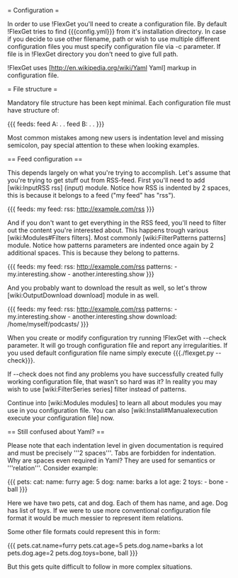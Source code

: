 = Configuration =

In order to use !FlexGet you'll need to create a configuration file. By default !FlexGet tries to find {{{config.yml}}} from it's installation directory. In case if you decide to use other filename, path or wish to use multiple different configuration files you must specify configuration file via -c parameter. If file is in !FlexGet directory you don't need to give full path.

!FlexGet uses [http://en.wikipedia.org/wiki/Yaml Yaml] markup in configuration file. 

= File structure =

Mandatory file structure has been kept minimal. Each configuration file must have structure of:

{{{
feeds:
  feed A:
    <feed configuration here>
    .
    .
  feed B:
    <feed configuration here>
    .
    .
}}}

Most common mistakes among new users is indentation level and missing semicolon, pay special attention to these when looking examples.

== Feed configuration ==

This depends largely on what you're trying to accomplish. Let's assume that you're trying to get stuff out from RSS-feed. First you'll need to add [wiki:InputRSS rss] (input) module. Notice how RSS is indented by 2 spaces, this is because it belongs to a feed ("my feed" has "rss").

{{{
feeds:
  my feed:
    rss: http://example.com/rss
}}}

And if you don't want to get everything in the RSS feed, you'll need to filter out the content you're interested about. This happens trough various [wiki:Modules#Filters filters]. Most commonly [wiki:FilterPatterns patterns] module. Notice how patterns parameters are indented once again by 2 additional spaces. This is because they belong to patterns.

{{{
feeds:
  my feed:
    rss: http://example.com/rss
    patterns:
      - my.interesting.show
      - another.interesting.show
}}}

And you probably want to download the result as well, so let's throw [wiki:OutputDownload download] module in as well.

{{{
feeds:
  my feed:
    rss: http://example.com/rss
    patterns:
      - my.interesting.show
      - another.interesting.show
    download: /home/myself/podcasts/
}}}

When you create or modify configuration try running !FlexGet with --check parameter. It will go trough configuration file and report any irregularities. If you used default configuration file name simply execute {{{./flexget.py --check}}}.

If --check does not find any problems you have successfully created fully working configuration file, that wasn't so hard was it? In reality you may wish to use [wiki:FilterSeries series] filter instead of patterns.

Continue into [wiki:Modules modules] to learn all about modules you may use in you configuration file. You can also [wiki:Install#Manualexecution execute your configuration file] now.

== Still confused about Yaml? ==

Please note that each indentation level in given documentation is required and must be precisely '''2 spaces'''. Tabs are forbidden for indentation. Why are spaces even required in Yaml? They are used for semantics or '''relation'''. Consider example:

{{{
pets:
  cat:
    name: furry
    age: 5
  dog:
    name: barks a lot
    age: 2
    toys:
      - bone
      - ball
}}}

Here we have two pets, cat and dog. Each of them has name, and age. Dog has list of toys. If we were to use more conventional configuration file format it would be much messier to represent item relations.

Some other file formats could represent this in form:

{{{
pets.cat.name=furry
pets.cat.age=5
pets.dog.name=barks a lot
pets.dog.age=2
pets.dog.toys=bone, ball
}}}

But this gets quite difficult to follow in more complex situations.